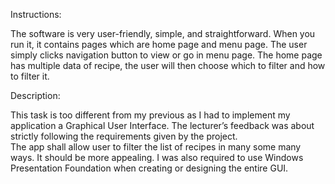 Instructions:  

The software is very user-friendly, simple, and straightforward. When you run it, it contains pages which are home page and menu page. 
The user simply clicks navigation button to view or go in menu page. The home page has multiple data of recipe, the user will then choose which to filter and how to filter it.  

 Description: 

This task is too different from my previous as I had to implement my application a Graphical User Interface. The lecturer’s feedback was about strictly following the requirements given by the project.  
The app shall allow user to filter the list of recipes in many some many ways. It should be more appealing. 
I was also required to use Windows Presentation Foundation when creating or designing the entire GUI.  

